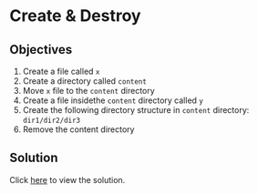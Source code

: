 # Create & Destroy

## Objectives

1. Create a file called `x`
2. Create a directory called `content`
3. Move `x` file to the `content` directory
4. Create a file insidethe `content` directory called `y`
5. Create the following directory structure in `content` directory: `dir1/dir2/dir3`
6. Remove the content directory

## Solution

Click [here](solution.md) to view the solution.